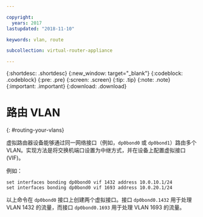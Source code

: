 ```yaml
---

copyright:
  years: 2017
lastupdated: "2018-11-10"

keywords: vlan, route

subcollection: virtual-router-appliance

---
```


{:shortdesc: .shortdesc}
{:new_window: target="_blank"}
{:codeblock: .codeblock}
{:pre: .pre}
{:screen: .screen}
{:tip: .tip}
{:note: .note}
{:important: .important}
{:download: .download}

# 路由 VLAN
{: #routing-your-vlans}

虚拟路由器设备能够通过同一网络接口（例如，`dp0bond0` 或 `dp0bond1`）路由多个 VLAN。实现方法是将交换机端口设置为中继方式，并在设备上配置虚拟接口 (VIF)。

例如：

```
set interfaces bonding dp0bond0 vif 1432 address 10.0.10.1/24
set interfaces bonding dp0bond0 vif 1693 address 10.0.20.1/24
```

以上命令在 `dp0bond0` 接口上创建两个虚拟接口。接口 `dp0bond0.1432` 用于处理 VLAN 1432 的流量，而接口 `dp0bond0.1693` 用于处理 VLAN 1693 的流量。
